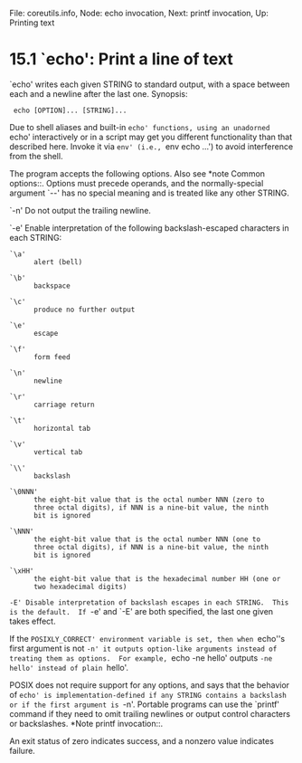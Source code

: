 File: coreutils.info,  Node: echo invocation,  Next: printf invocation,  Up: Printing text

15.1 `echo': Print a line of text
=================================

`echo' writes each given STRING to standard output, with a space
between each and a newline after the last one.  Synopsis:

     echo [OPTION]... [STRING]...

   Due to shell aliases and built-in `echo' functions, using an
unadorned `echo' interactively or in a script may get you different
functionality than that described here.  Invoke it via `env' (i.e.,
`env echo ...') to avoid interference from the shell.

   The program accepts the following options.  Also see *note Common
options::.  Options must precede operands, and the normally-special
argument `--' has no special meaning and is treated like any other
STRING.

`-n'
     Do not output the trailing newline.

`-e'
     Enable interpretation of the following backslash-escaped
     characters in each STRING:

    `\a'
          alert (bell)

    `\b'
          backspace

    `\c'
          produce no further output

    `\e'
          escape

    `\f'
          form feed

    `\n'
          newline

    `\r'
          carriage return

    `\t'
          horizontal tab

    `\v'
          vertical tab

    `\\'
          backslash

    `\0NNN'
          the eight-bit value that is the octal number NNN (zero to
          three octal digits), if NNN is a nine-bit value, the ninth
          bit is ignored

    `\NNN'
          the eight-bit value that is the octal number NNN (one to
          three octal digits), if NNN is a nine-bit value, the ninth
          bit is ignored

    `\xHH'
          the eight-bit value that is the hexadecimal number HH (one or
          two hexadecimal digits)

`-E'
     Disable interpretation of backslash escapes in each STRING.  This
     is the default.  If `-e' and `-E' are both specified, the last one
     given takes effect.


   If the `POSIXLY_CORRECT' environment variable is set, then when
`echo''s first argument is not `-n' it outputs option-like arguments
instead of treating them as options.  For example, `echo -ne hello'
outputs `-ne hello' instead of plain `hello'.

   POSIX does not require support for any options, and says that the
behavior of `echo' is implementation-defined if any STRING contains a
backslash or if the first argument is `-n'.  Portable programs can use
the `printf' command if they need to omit trailing newlines or output
control characters or backslashes.  *Note printf invocation::.

   An exit status of zero indicates success, and a nonzero value
indicates failure.

